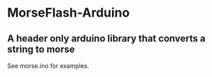 # MorseFlash-Arduino

## A header only arduino library that converts a string to morse

See morse.ino for examples.
